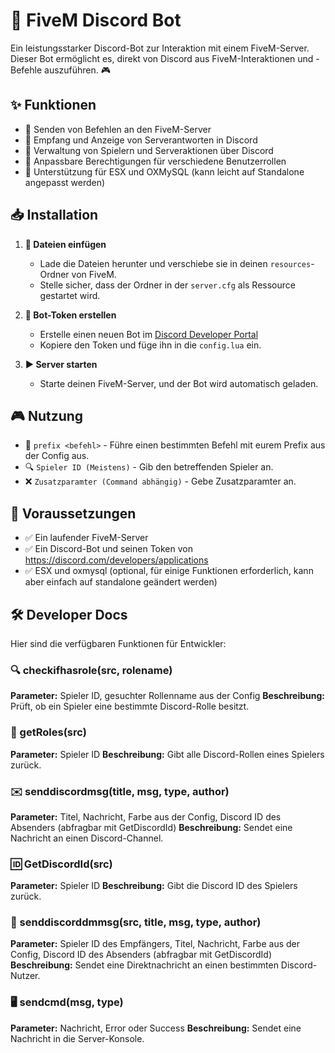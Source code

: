 # 🚀 FiveM Discord Bot

Ein leistungsstarker Discord-Bot zur Interaktion mit einem FiveM-Server. Dieser Bot ermöglicht es, direkt von Discord aus FiveM-Interaktionen und -Befehle auszuführen. 🎮

## ✨ Funktionen
- 🔹 Senden von Befehlen an den FiveM-Server
- 🔹 Empfang und Anzeige von Serverantworten in Discord
- 🔹 Verwaltung von Spielern und Serveraktionen über Discord
- 🔹 Anpassbare Berechtigungen für verschiedene Benutzerrollen
- 🔹 Unterstützung für ESX und OXMySQL (kann leicht auf Standalone angepasst werden)

## 📥 Installation
1. **📂 Dateien einfügen**
   - Lade die Dateien herunter und verschiebe sie in deinen `resources`-Ordner von FiveM.
   - Stelle sicher, dass der Ordner in der `server.cfg` als Ressource gestartet wird.

2. **🔑 Bot-Token erstellen**
   - Erstelle einen neuen Bot im [Discord Developer Portal](https://discord.com/developers/applications)
   - Kopiere den Token und füge ihn in die `config.lua` ein.

3. **▶️ Server starten**
   - Starte deinen FiveM-Server, und der Bot wird automatisch geladen.

## 🎮 Nutzung
- 📝 `prefix <befehl>` - Führe einen bestimmten Befehl mit eurem Prefix aus der Config aus.
- 🔍 `Spieler ID (Meistens)` - Gib den betreffenden Spieler an.
- ❌ `Zusatzparamter (Command abhängig)` - Gebe Zusatzparamter an.

## 📌 Voraussetzungen
- ✅ Ein laufender FiveM-Server
- ✅ Ein Discord-Bot und seinen Token von https://discord.com/developers/applications
- ✅ ESX und oxmysql (optional, für einige Funktionen erforderlich, kann aber einfach auf standalone geändert werden)

## 🛠️ Developer Docs
Hier sind die verfügbaren Funktionen für Entwickler:

### 🔍 checkifhasrole(src, rolename)
**Parameter:** Spieler ID, gesuchter Rollenname aus der Config
**Beschreibung:** Prüft, ob ein Spieler eine bestimmte Discord-Rolle besitzt.

### 📜 getRoles(src)
**Parameter:** Spieler ID
**Beschreibung:** Gibt alle Discord-Rollen eines Spielers zurück.

### ✉️ senddiscordmsg(title, msg, type, author)
**Parameter:** Titel, Nachricht, Farbe aus der Config, Discord ID des Absenders (abfragbar mit GetDiscordId)
**Beschreibung:** Sendet eine Nachricht an einen Discord-Channel.

### 🆔 GetDiscordId(src)
**Parameter:** Spieler ID
**Beschreibung:** Gibt die Discord ID des Spielers zurück.

### 📩 senddiscorddmmsg(src, title, msg, type, author)
**Parameter:** Spieler ID des Empfängers, Titel, Nachricht, Farbe aus der Config, Discord ID des Absenders (abfragbar mit GetDiscordId)
**Beschreibung:** Sendet eine Direktnachricht an einen bestimmten Discord-Nutzer.

### 🖥️ sendcmd(msg, type)
**Parameter:** Nachricht, Error oder Success
**Beschreibung:** Sendet eine Nachricht in die Server-Konsole.

